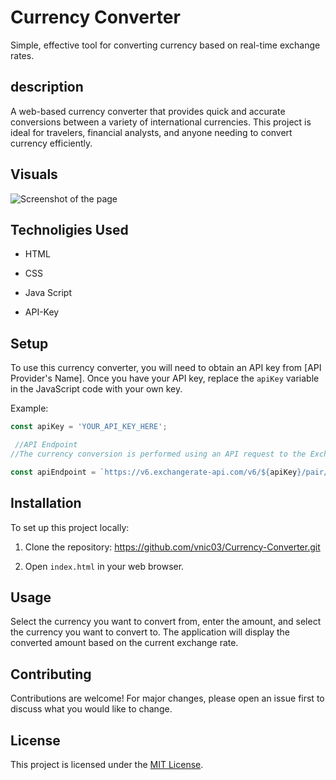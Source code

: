 # Currency Converter
  Simple, effective tool for converting currency based on real-time exchange rates.

## description 
  A web-based currency converter that provides quick and accurate conversions between a variety of international currencies. 
  This project is ideal for travelers, financial analysts, and anyone needing to convert currency efficiently.

## Visuals
![Screenshot of the page](https://github.com/vnic03/Currency-Converter/assets/148821206/f7ac2ee7-7b5f-469a-b724-cd0ed4312b77)

## Technoligies Used


- HTML
  
- CSS
  
- Java Script
  
- API-Key

## Setup
To use this currency converter, you will need to obtain an API key from [API Provider's Name]. Once you have your API key, replace the `apiKey` variable in the JavaScript code with your own key.

Example:
```javascript
const apiKey = 'YOUR_API_KEY_HERE';

 //API Endpoint
//The currency conversion is performed using an API request to the Exchange Rate API. The endpoint URL is structured as follows:

const apiEndpoint = `https://v6.exchangerate-api.com/v6/${apiKey}/pair/${fromCurrency}/${toCurrency}/${amount}`;
```
## Installation

To set up this project locally:

1. Clone the repository: https://github.com/vnic03/Currency-Converter.git

2. Open `index.html` in your web browser.

## Usage

Select the currency you want to convert from, enter the amount, and select the currency you want to convert to. The application will display the converted amount based on the current exchange rate.

## Contributing

Contributions are welcome! For major changes, please open an issue first to discuss what you would like to change.

## License

This project is licensed under the [MIT License](LICENSE).
